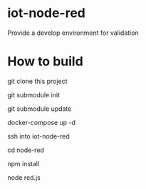 # iot-node-red
Provide a develop environment for validation

# How to build

git clone this project

git submodule init

git submodule update

docker-compose up -d

ssh into iot-node-red

cd node-red

npm install

node red.js
